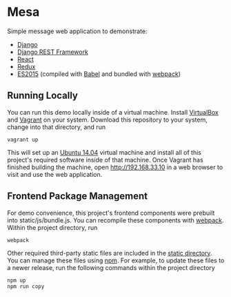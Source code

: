 # Mesa

Simple message web application to demonstrate:
* [Django](https://www.djangoproject.com)
* [Django REST Framework](http://www.django-rest-framework.org)
* [React](https://facebook.github.io/react/)
* [Redux](http://redux.js.org/)
* [ES2015](http://www.ecma-international.org/ecma-262/6.0/) (compiled with [Babel](http://babeljs.io/) and bundled with [webpack](http://webpack.github.io/))

## Running Locally

You can run this demo locally inside of a virtual machine. Install [VirtualBox](https://www.virtualbox.org/) and [Vagrant](https://www.vagrantup.com/) on your system. Download this repository to your system, change into that directory, and run

    vagrant up

This will set up an [Ubuntu 14.04](http://www.ubuntu.com/) virtual machine and install all of this project's required software inside of that machine. Once Vagrant has finished building the machine, open http://192.168.33.10 in a web browser to visit and use the web application.

## Frontend Package Management
For demo convenience, this project's frontend components were prebuilt into static/js/bundle.js. You can recompile these components with [webpack](http://webpack.github.io/). Within the project directory, run

    webpack

Other required third-party static files are included in the [static directory](static/). You can manage these files using [npm](https://www.npmjs.com/). For example, to update these files to a newer release, run the following commands within the project directory

    npm up
    npm run copy
